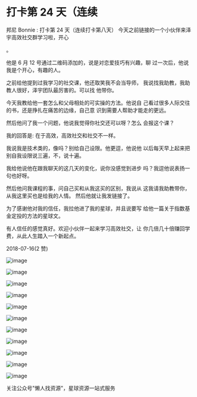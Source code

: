 # 打卡第 24 天（连续

邦尼 Bonnie : 打卡第 24 天（连续打卡第八天） 今天之前链接的一个小伙伴来泽宇高效社交群学习啦，开心

。

他是 6 月 12 号通过二维码添加的，说是对恋爱技巧有兴趣，聊 过一次后，他说我是个开心，有趣的人。

之前给他提到过我学习的社交课，他还取笑我不会当导师， 我说找我助教，我助教人很好，泽宇团队最厉害的。可以找 他带你。

今天我教给他一套怎么和父母相处的可实操的方法。他说自 己看过很多人际交往的书，还是挣扎在痛苦的边缘，自己意 识到需要人帮助才能走的更远。

然后他问了我一个问题，他说我觉得你社交还可以呀？怎么 会报这个课？

我的回答是: 在于高效，高效社交和社交不一样。

我说我是技术类的，像吗？别给自己设限。他更逗，他说他 以后每天早上起来把别自我设限说三遍，不，说十遍。

我给他说他在跟我聊天的这几天的变化，说你没感觉到进步 吗？我逗他说表扬一句也好呀。

然后他问我课程的事，问自己买和从我这买的区别，我说从 这我请我助教带你，从我这里买也是给我的人情。 然后他就让我发链接了。

为了感谢他对我的信任，我拉他进了我的星球，并且说要写 给他一篇关于指数基金定投的方法的星球文。

有人信任的感觉真好。欢迎小伙伴一起来学习高效社交，让 你几倍几十倍赚回学费，从此人生踏入一个新起点。

2018-07-16(2 赞)

![image](img/Image_783.png)

![image](img/Image_784.png)

![image](img/Image_785.png)

![image](img/Image_786.png)

![image](img/Image_787.png)

![image](img/Image_788.png)

![image](img/Image_789.png)

![image](img/Image_790.png)

![image](img/Image_791.png)

![image](img/Image_792.png)

![image](img/Image_793.png)

关注公众号"懒人找资源"，星球资源一站式服务